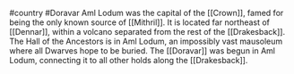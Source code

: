 #country #Doravar
Aml Lodum was the capital of the [[Crown]], famed for being the only known source of [[Mithril]]. It is located far northeast of [[Dennar]], within a volcano separated from the rest of the [[Drakesback]]. The Hall of the Ancestors is in Aml Lodum, an impossibly vast mausoleum where all Dwarves hope to be buried. The [[Doravar]] was begun in Aml Lodum, connecting it to all other holds along the [[Drakesback]].